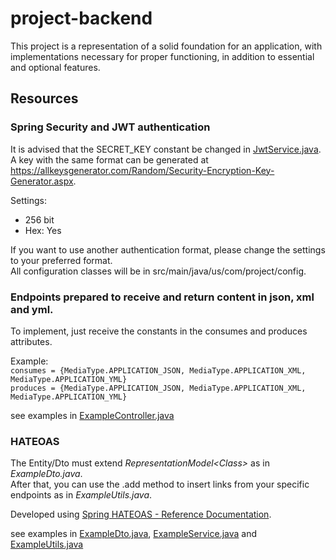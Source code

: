 # project-backend
This project is a representation of a solid foundation for an application, with implementations necessary for proper functioning, in addition to essential and optional features.

## Resources

### Spring Security and JWT authentication
It is advised that the SECRET_KEY constant be changed in [JwtService.java](src/main/java/br/com/project/config/JwtService.java).
A key with the same format can be generated at https://allkeysgenerator.com/Random/Security-Encryption-Key-Generator.aspx.

Settings:
- 256 bit
- Hex: Yes

If you want to use another authentication format, please change the settings to your preferred format.\
All configuration classes will be in src/main/java/us/com/project/config.

### Endpoints prepared to receive and return content in json, xml and yml.
To implement, just receive the constants in the consumes and produces attributes.

Example:\
```consumes = {MediaType.APPLICATION_JSON, MediaType.APPLICATION_XML, MediaType.APPLICATION_YML}```\
```produces = {MediaType.APPLICATION_JSON, MediaType.APPLICATION_XML, MediaType.APPLICATION_YML}```

see examples in [ExampleController.java](src/main/java/br/com/project/controllers/ExampleController.java)
### HATEOAS
The Entity/Dto must extend *RepresentationModel\<Class>* as in *ExampleDto.java*.\
After that, you can use the .add method to insert links from your specific endpoints as in *ExampleUtils.java*.

Developed using [Spring HATEOAS - Reference Documentation](https://docs.spring.io/spring-hateoas/docs/current/reference/html/). 

see examples in [ExampleDto.java](src/main/java/br/com/project/dtos/ExampleDto.java), [ExampleService.java](src/main/java/br/com/project/services/ExampleService.java) and [ExampleUtils.java](src/main/java/br/com/project/util/example/ExampleUtils.java)



